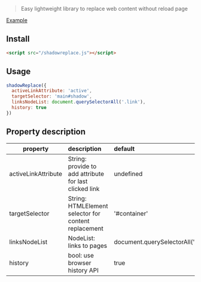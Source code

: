 > Easy lightweight library to replace web content without reload page

[Example](https://an3park.github.io/shadowreplace)

## Install

```html
<script src="/shadowreplace.js"></script>
```

## Usage

```js
shadowReplace({
  activeLinkAttribute: 'active',
  targetSelector: 'main#shadow',
  linksNodeList: document.querySelectorAll('.link'),
  history: true
})
```

## Property description

| property            | description                                            | default                            |
| ------------------- | :----------------------------------------------------- | :--------------------------------- |
| activeLinkAttribute | String: provide to add attribute for last clicked link | undefined                          |
| targetSelector      | String: HTMLElement selector for content replacement   | '#container'                       |
| linksNodeList       | NodeList: links to pages                               | document.querySelectorAll('.link') |
| history             | bool: use browser history API                          | true                               |
